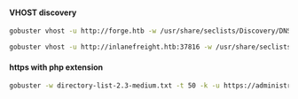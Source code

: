 #### VHOST discovery
```bash - kali
gobuster vhost -u http://forge.htb -w /usr/share/seclists/Discovery/DNS/subdomainstop1million-5000.txt | grep -v 302
```

```bash - kali
gobuster vhost -u http://inlanefreight.htb:37816 -w /usr/share/seclists/Discovery/DNS/subdomains-top1million-110000.txt --append-domain

```


#### https with php extension
```bash - kali
gobuster -w directory-list-2.3-medium.txt -t 50 -k -u https://administrator1.friendzone.red/ -x php
```
